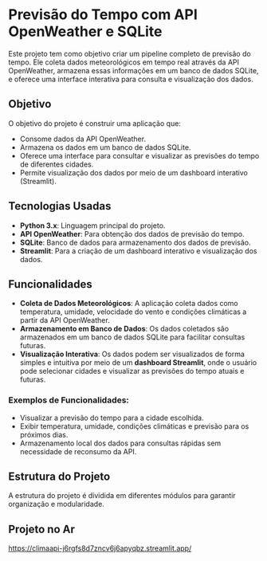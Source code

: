 # Previsão do Tempo com API OpenWeather e SQLite

Este projeto tem como objetivo criar um pipeline completo de previsão do tempo. Ele coleta dados meteorológicos em tempo real através da API OpenWeather, armazena essas informações em um banco de dados SQLite, e oferece uma interface interativa para consulta e visualização dos dados.

## Objetivo

O objetivo do projeto é construir uma aplicação que:
- Consome dados da API OpenWeather.
- Armazena os dados em um banco de dados SQLite.
- Oferece uma interface para consultar e visualizar as previsões do tempo de diferentes cidades.
- Permite visualização dos dados por meio de um dashboard interativo (Streamlit).

## Tecnologias Usadas

- **Python 3.x**: Linguagem principal do projeto.
- **API OpenWeather**: Para obtenção dos dados de previsão do tempo.
- **SQLite**: Banco de dados para armazenamento dos dados de previsão.
- **Streamlit**: Para a criação de um dashboard interativo e visualização dos dados.

## Funcionalidades

- **Coleta de Dados Meteorológicos**: A aplicação coleta dados como temperatura, umidade, velocidade do vento e condições climáticas a partir da API OpenWeather.
- **Armazenamento em Banco de Dados**: Os dados coletados são armazenados em um banco de dados SQLite para facilitar consultas futuras.
- **Visualização Interativa**: Os dados podem ser visualizados de forma simples e intuitiva por meio de um **dashboard Streamlit**, onde o usuário pode selecionar cidades e visualizar as previsões do tempo atuais e futuras.

### Exemplos de Funcionalidades:

- Visualizar a previsão do tempo para a cidade escolhida.
- Exibir temperatura, umidade, condições climáticas e previsão para os próximos dias.
- Armazenamento local dos dados para consultas rápidas sem necessidade de reconsumo da API.

## Estrutura do Projeto

A estrutura do projeto é dividida em diferentes módulos para garantir organização e modularidade.

## Projeto no Ar
https://climaapi-j6rgfs8d7zncv6j6apyqbz.streamlit.app/
